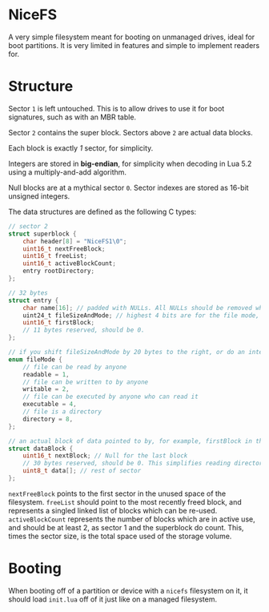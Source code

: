 # NiceFS

A very simple filesystem meant for booting on unmanaged drives, ideal for boot partitions.
It is very limited in features and simple to implement readers for.

# Structure

Sector `1` is left untouched. This is to allow drives to use it for boot signatures, such as with an MBR table.

Sector `2` contains the super block.
Sectors above `2` are actual data blocks.

Each block is exactly *1* sector, for simplicity.

Integers are stored in **big-endian**, for simplicity when decoding in Lua 5.2 using a multiply-and-add algorithm.

Null blocks are at a mythical sector `0`.
Sector indexes are stored as 16-bit unsigned integers.

The data structures are defined as the following C types:
```c
// sector 2
struct superblock {
    char header[8] = "NiceFS1\0";
    uint16_t nextFreeBlock;
    uint16_t freeList;
    uint16_t activeBlockCount;
    entry rootDirectory;
};

// 32 bytes
struct entry {
    char name[16]; // padded with NULLs. All NULLs should be removed when reading out the name of the file.
    uint24_t fileSizeAndMode; // highest 4 bits are for the file mode, more on that later
    uint16_t firstBlock;
    // 11 bytes reserved, should be 0.
};

// if you shift fileSizeAndMode by 20 bytes to the right, or do an integer division by 2^20, you'll get a 4-bit fileMode
enum fileMode {
    // file can be read by anyone
    readable = 1,
    // file can be written to by anyone
    writable = 2,
    // file can be executed by anyone who can read it
    executable = 4,
    // file is a directory
    directory = 8,
};

// an actual block of data pointed to by, for example, firstBlock in the entry.
struct dataBlock {
    uint16_t nextBlock; // Null for the last block
    // 30 bytes reserved, should be 0. This simplifies reading directories as it makes the blocks fit an even amount of entries.
    uint8_t data[]; // rest of sector
};
```

`nextFreeBlock` points to the first sector in the unused space of the filesystem. `freeList` should point to the most recently freed block, and represents a
singled linked list of blocks which can be re-used. `activeBlockCount` represents the number of blocks which are in active use, and should be at least 2, as
sector 1 and the superblock do count. This, times the sector size, is the total space used of the storage volume.

# Booting

When booting off of a partition or device with a `nicefs` filesystem on it, it should load `init.lua` off of it just like on a managed filesystem.
